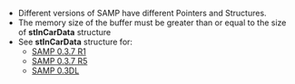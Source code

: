 * Different versions of SAMP have different Pointers and Structures.
* The memory size of the buffer must be greater than or equal to the size of **stInCarData** structure
* See **stInCarData** structure for:
    * [SAMP 0.3.7 R1](https://github.com/BlastHackNet/mod_sa/blob/master/src/samp.h#L414)
    * [SAMP 0.3.7 R5](https://github.com/BlastHackNet/mod_sa/blob/samp-037r5/src/samp.h#L422)
    * [SAMP 0.3DL](https://github.com/BlastHackNet/mod_sa/blob/samp-03dl/src/samp.h#L421)